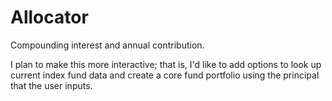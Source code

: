 # Allocator
Compounding interest and annual contribution.

I plan to make this more interactive; that is, I'd like to add options to look up current index fund data and
create a core fund portfolio using the principal that the user inputs. 

